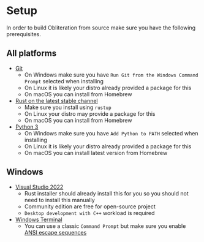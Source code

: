 # Setup

In order to build Obliteration from source make sure you have the following prerequisites.

## All platforms

- [Git](https://git-scm.com)
  - On Windows make sure you have `Run Git from the Windows Command Prompt` selected when installing
  - On Linux it is likely your distro already provided a package for this
  - On macOS you can install from Homebrew
- [Rust on the latest stable channel](https://www.rust-lang.org/tools/install)
  - Make sure you install using `rustup`
  - On Linux your distro may provide a package for this
  - On macOS you can install from Homebrew
- [Python 3](https://www.python.org)
  - On Windows make sure you have `Add Python to PATH` selected when installing
  - On Linux it is likely your distro already provided a package for this
  - On macOS you can install latest version from Homebrew

## Windows

- [Visual Studio 2022](https://visualstudio.microsoft.com/vs)
  - Rust installer should already install this for you so you should not need to install this manually
  - Community edition are free for open-source project
  - `Desktop development with C++` workload is required
- [Windows Terminal](https://aka.ms/terminal)
  - You can use a classic `Command Prompt` but make sure you enable [ANSI escape sequences](https://stackoverflow.com/q/16755142/1829232)
